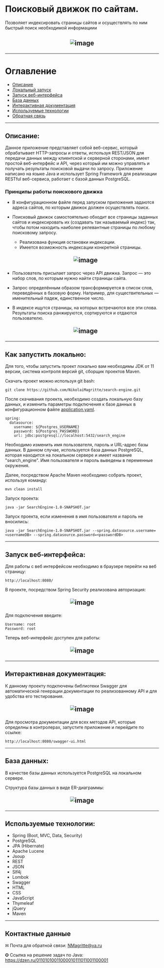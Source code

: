 # Поисковый движок по сайтам.
Позволяет индексировать страницы сайтов и осуществлять по ним быстрый поиск необходимой информациии

<h2 align="center">

![image](./readme_assets/preview.PNG )</h2>

---
# Оглавление
- [Описание](#Описание)
- [Локальный запуск](#Как-запустить-локально)
- [Запуск веб-интерфейса](#Запуск-веб-интерфейса)
- [База данных](#База-данных)
- [Интерактивная документация](#База-данных)
- [Используемые технологии](#Используемые-технологии)
- [Обратная связь](#Контактные-данные)

___
## Описание:
Данное приложение представляет собой веб-сервис, который обрабатывает HTTP-запросы и ответы, используя REST/JSON для передачи данных между клиентской и серверной сторонами, имеет простой веб-интерфейс и API, через который им можно управлять и получать результаты поисковой выдачи по запросу. Приложение написано на языке Java и использует Spring Framework для реализации RESTful веб-сервиса, работает с базой данных PostgreSQL.


### Принципы работы поискового движка

- В конфигурационном файле перед запуском приложения задаются адреса сайтов, по которым движок должен осуществлять поиск.
- Поисковый движок самостоятельно обходит все страницы заданных сайтов и индексировать их (создавать так называемый индекс) так, чтобы потом находить наиболее релевантные страницы по любому поисковому запросу.
  - Реализована функция остановки индексации.
  - Имеется возможность индексации конкретной страницы.
  <h2 align="center" style="margin: 0; padding: 0;">

  ![image](./readme_assets/Indexing.gif )</h2>
 
- Пользователь присылает запрос через API движка. Запрос — это набор слов, по которым нужно найти страницы сайта.
- Запрос определённым образом трансформируется в список слов, переведённых в базовую форму. Например, для существительных — именительный падеж, единственное число.
- В индексе ищутся страницы, на которых встречаются все эти слова.
Результаты поиска ранжируются, сортируются и отдаются пользователю.

  <h2 align="center" style="margin: 0; padding: 0;">

  ![image](./readme_assets/Search.gif )</h2>
____

## Как запустить локально:

Для того, чтобы запустить проект локально вам необходимы JDK от 11 версии, система контроля версий git, сборщик проектов Maven.

Скачать проект можно используя git bash:

    git clone https://github.com/NikolaiMagritte/search-engine.git
После скачивания проекта, необходимо создать локальную базу данных, и изменить параметры подключения к базе данных в конфигурационном файле <u>application.yaml</u>.

````
spring:
  datasource:
    username: ${Postgres_USERNAME}
    password: ${Postgres_PASSWORD}
    url: jdbc:postgresql://localhost:5432/search_engine
````
Необходимо изменить имя пользователя, пароль и URL-адрес базы данных. В данном случае, используется база данных PostgreSQL, которая находится на локальном сервере и имеет название "search_engine". Имя пользователя и пароль выведены в переменные окружения.

Далее, посредством Apache Maven необходимо собрать проект, используя команду:

    mvn clean install

Запуск проекта: 

    java -jar SearchEngine-1.0-SNAPSHOT.jar

Запуск проекта, если изменения в имя пользователя и пароль не вносились: 

    java -jar SearchEngine-1.0-SNAPSHOT.jar --spring.datasource.username=<usernameDB> --spring.datasource.password=<passwordDB>

____
## Запуск веб-интерфейса:

Для работы с веб интерфейсом необходимо в браузере перейти на веб страницу:

    http://localhost:8080/


В проекте, посредством Spring Security реализована авторизация:

<h2 align="center" style="margin: 0; padding: 0;">

![image](./readme_assets/login.PNG )</h2>
Для подключения введите:

    Username: root
    Password: root
Теперь веб-интерфейс доступен для работы:
<h2 align="center" style="margin: 0; padding: 0;">

![image](./readme_assets/preview.PNG )</h2>

____
## Интерактивная документация:
К данному проекту подключены библиотеки Swagger для автоматической генерации документации по реализованному API и для удобства его тестирования.
<h2 align="center" style="margin: 0; padding: 0;">

![image](./readme_assets/swagger.PNG )</h2>

Для просмотра документации для всех методов API, которые определны в контролерах, запустите приложение и перейдите по ссылке:

    http://localhost:8080/swagger-ui.html



    
____
## База данных:

В качестве базы данных используется PostgreSQL на локальном сервере.

Структура базы данных в виде ER-диаграммы:

<h2 align="center" style="margin: 0; padding: 0;">

![image](./readme_assets/DB.PNG )</h2>
____

## Используемые технологии:

- Spring (Boot, MVC, Data, Security)
- PostgreSQL
- JPA (Hibernate)
- Apache Lucene
- Jsoup
- REST
- JSON
- Slf4j
- Lombok
- Swagger
- HTML
- CSS
- JavaScript
- Thymeleaf
- jQuery
- Maven

____

## Контактные данные

✉ Почта для обратной связи:
<a href="mailto:NMagritte@ya.ru&body=Привет, у меня есть вопрос по твоему дипломному проекту.">NMagritte@ya.ru</a>


✪ Ссылка на решение задач по Java:
https://dzen.ru/01101010011000010111011001100001